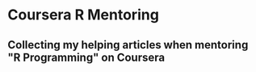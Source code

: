 # Coursera R Mentoring
## Collecting my helping articles when mentoring "R Programming" on Coursera
